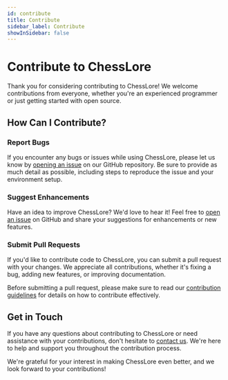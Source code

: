 ```yaml
---
id: contribute
title: Contribute
sidebar_label: Contribute
showInSidebar: false
---
```


# Contribute to ChessLore

Thank you for considering contributing to ChessLore! We welcome contributions from everyone, whether you're an experienced programmer or just getting started with open source.

## How Can I Contribute?

### Report Bugs

If you encounter any bugs or issues while using ChessLore, please let us know by [opening an issue](https://github.com/chess-lore/chess-repo/issues) on our GitHub repository. Be sure to provide as much detail as possible, including steps to reproduce the issue and your environment setup.

### Suggest Enhancements

Have an idea to improve ChessLore? We'd love to hear it! Feel free to [open an issue](https://github.com/chess-lore/chess-repo/issues) on GitHub and share your suggestions for enhancements or new features.

### Submit Pull Requests

If you'd like to contribute code to ChessLore, you can submit a pull request with your changes. We appreciate all contributions, whether it's fixing a bug, adding new features, or improving documentation.

Before submitting a pull request, please make sure to read our [contribution guidelines](https://github.com/chess-lore/chess-repo/blob/main/CONTRIBUTING.md) for details on how to contribute effectively.

## Get in Touch

If you have any questions about contributing to ChessLore or need assistance with your contributions, don't hesitate to [contact us](mailto:contact@chesslore.com). We're here to help and support you throughout the contribution process.

We're grateful for your interest in making ChessLore even better, and we look forward to your contributions!
